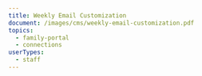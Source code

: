 ```yaml
---
title: Weekly Email Customization
document: /images/cms/weekly-email-customization.pdf
topics:
  - family-portal
  - connections
userTypes:
  - staff
---
```

